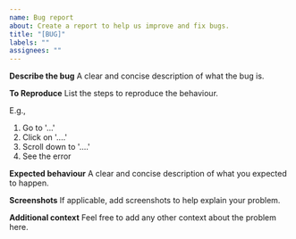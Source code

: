 ```yaml
---
name: Bug report
about: Create a report to help us improve and fix bugs.
title: "[BUG]"
labels: ""
assignees: ""
---
```


**Describe the bug**
A clear and concise description of what the bug is.

**To Reproduce**
List the steps to reproduce the behaviour.

E.g.,

1. Go to '...'
2. Click on '....'
3. Scroll down to '....'
4. See the error

**Expected behaviour**
A clear and concise description of what you expected to happen.

**Screenshots**
If applicable, add screenshots to help explain your problem.

**Additional context**
Feel free to add any other context about the problem here.
